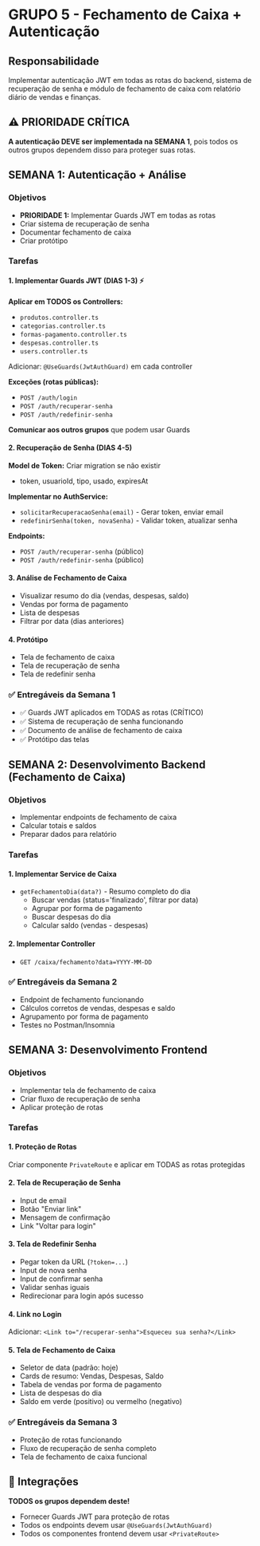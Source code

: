 # GRUPO 5 - Fechamento de Caixa + Autenticação

## Responsabilidade

Implementar autenticação JWT em todas as rotas do backend, sistema de recuperação de senha e módulo de fechamento de caixa com relatório diário de vendas e finanças.

## ⚠️ PRIORIDADE CRÍTICA

**A autenticação DEVE ser implementada na SEMANA 1**, pois todos os outros grupos dependem disso para proteger suas rotas.

## SEMANA 1: Autenticação + Análise

### Objetivos

- **PRIORIDADE 1:** Implementar Guards JWT em todas as rotas
- Criar sistema de recuperação de senha
- Documentar fechamento de caixa
- Criar protótipo

### Tarefas

#### 1. Implementar Guards JWT (DIAS 1-3) ⚡

**Aplicar em TODOS os Controllers:**
- `produtos.controller.ts`
- `categorias.controller.ts`
- `formas-pagamento.controller.ts`
- `despesas.controller.ts`
- `users.controller.ts`

Adicionar: `@UseGuards(JwtAuthGuard)` em cada controller

**Exceções (rotas públicas):**
- `POST /auth/login`
- `POST /auth/recuperar-senha`
- `POST /auth/redefinir-senha`

**Comunicar aos outros grupos** que podem usar Guards

#### 2. Recuperação de Senha (DIAS 4-5)

**Model de Token:** Criar migration se não existir
- token, usuarioId, tipo, usado, expiresAt

**Implementar no AuthService:**
- `solicitarRecuperacaoSenha(email)` - Gerar token, enviar email
- `redefinirSenha(token, novaSenha)` - Validar token, atualizar senha

**Endpoints:**
- `POST /auth/recuperar-senha` (público)
- `POST /auth/redefinir-senha` (público)

#### 3. Análise de Fechamento de Caixa

- Visualizar resumo do dia (vendas, despesas, saldo)
- Vendas por forma de pagamento
- Lista de despesas
- Filtrar por data (dias anteriores)

#### 4. Protótipo

- Tela de fechamento de caixa
- Tela de recuperação de senha
- Tela de redefinir senha

### ✅ Entregáveis da Semana 1

- ✅ Guards JWT aplicados em TODAS as rotas (CRÍTICO)
- ✅ Sistema de recuperação de senha funcionando
- ✅ Documento de análise de fechamento de caixa
- ✅ Protótipo das telas

## SEMANA 2: Desenvolvimento Backend (Fechamento de Caixa)

### Objetivos

- Implementar endpoints de fechamento de caixa
- Calcular totais e saldos
- Preparar dados para relatório

### Tarefas

#### 1. Implementar Service de Caixa

- `getFechamentoDia(data?)` - Resumo completo do dia
  - Buscar vendas (status='finalizado', filtrar por data)
  - Agrupar por forma de pagamento
  - Buscar despesas do dia
  - Calcular saldo (vendas - despesas)

#### 2. Implementar Controller

- `GET /caixa/fechamento?data=YYYY-MM-DD`

### ✅ Entregáveis da Semana 2

- Endpoint de fechamento funcionando
- Cálculos corretos de vendas, despesas e saldo
- Agrupamento por forma de pagamento
- Testes no Postman/Insomnia

## SEMANA 3: Desenvolvimento Frontend

### Objetivos

- Implementar tela de fechamento de caixa
- Criar fluxo de recuperação de senha
- Aplicar proteção de rotas

### Tarefas

#### 1. Proteção de Rotas

Criar componente `PrivateRoute` e aplicar em TODAS as rotas protegidas

#### 2. Tela de Recuperação de Senha

- Input de email
- Botão "Enviar link"
- Mensagem de confirmação
- Link "Voltar para login"

#### 3. Tela de Redefinir Senha

- Pegar token da URL (`?token=...`)
- Input de nova senha
- Input de confirmar senha
- Validar senhas iguais
- Redirecionar para login após sucesso

#### 4. Link no Login

Adicionar: `<Link to="/recuperar-senha">Esqueceu sua senha?</Link>`

#### 5. Tela de Fechamento de Caixa

- Seletor de data (padrão: hoje)
- Cards de resumo: Vendas, Despesas, Saldo
- Tabela de vendas por forma de pagamento
- Lista de despesas do dia
- Saldo em verde (positivo) ou vermelho (negativo)

### ✅ Entregáveis da Semana 3

- Proteção de rotas funcionando
- Fluxo de recuperação de senha completo
- Tela de fechamento de caixa funcional

## 🔗 Integrações

**TODOS os grupos dependem deste!**
- Fornecer Guards JWT para proteção de rotas
- Todos os endpoints devem usar `@UseGuards(JwtAuthGuard)`
- Todos os componentes frontend devem usar `<PrivateRoute>`
